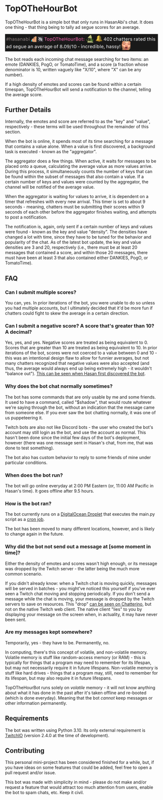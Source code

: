 # TopOTheHourBot

TopOTheHourBot is a simple bot that only runs in HasanAbi's chat. It does one thing - that thing being to tally ad segue scores for an average.

![](./.github/assets/example.png)

The bot reads each incoming chat message searching for two items: an emote (DANKIES, PogO, or TomatoTime), and a score (a fraction whose denominator is 10, written vaguely like "X/10", where "X" can be any number).

If a high density of emotes and scores can be found within a certain timespan, TopOTheHourBot will send a notification to the channel, telling the average score.

## Further Details

Internally, the emotes and score are referred to as the "key" and "value", respectively - these terms will be used throughout the remainder of this section.

When the bot is online, it spends most of its time searching for a message that contains a value alone. When a value is first discovered, a background task is executed - known as the "aggregator".

The aggregator does a few things. When active, it waits for messages to be placed onto a queue, calculating the average value as more values arrive. During this process, it simultaneously counts the number of keys that can be found within the subset of messages that also contain a value. If a certain number of keys and values were counted by the aggregator, the channel will be notified of the average value.

When the aggregator is waiting for values to arrive, it is dependent on a timer that refreshes with every new arrival. This timer is set to about 9 seconds - meaning, chatters must be submitting their scores within 9 seconds of each other before the aggregator finishes waiting, and attempts to post a notification.

The notification is, again, only sent if a certain number of keys and values were found - known as the key and value "density". The densities have changed a lot with time, since they have to be tuned for the behavior and popularity of the chat. As of the latest bot update, the key and value densities are 3 and 20, respectively (i.e., there must be at least 20 messages that contained a score, and within those 20 messages, there must have been at least 3 that also contained either DANKIES, PogO, or TomatoTime).

## FAQ

### Can I submit multiple scores?

You can, yes. In prior iterations of the bot, you were unable to do so unless you had multiple accounts, but I ultimately decided that it'd be more fun if chatters could fight to skew the average in a certain direction.

### Can I submit a negative score? A score that's greater than 10? A decimal?

Yes, yes, and yes. Negative scores are treated as being equivalent to 0. Scores that are greater than 10 are treated as being equivalent to 10. In prior iterations of the bot, scores were not coerced to a value between 0 and 10 - this was an intentional design flaw to allow for funnier averages, but not many chatters recognized that negative values were also accepted (and thus, the average would always end up being extremely high - it wouldn't "balance out"). [This can be seen when Hasan first discovered the bot](https://clips.twitch.tv/ConfidentArtisticRutabagaKevinTurtle-LzPv2rHJROiM0bA_).

### Why does the bot chat normally sometimes?

The bot has some commands that are only usable by me and some friends. It used to have a command, called "$shadow", that would route whatever we're saying through the bot, without an indication that the message came from someone else. If you ever saw the bot chatting normally, it was one of us puppeteering it.

Twitch bots are also not like Discord bots - the user who created the bot's account may still login as the bot, and use the account as normal. This hasn't been done since the initial few days of the bot's deployment, however (there was one message sent in Hasan's chat, from me, that was done to test something).

The bot also has custom behavior to reply to some friends of mine under particular conditions.

### When does the bot run?

The bot will go online everyday at 2:00 PM Eastern (or, 11:00 AM Pacific in Hasan's time). It goes offline after 9.5 hours.

### How is the bot ran?

The bot currently runs on a [DigitalOcean Droplet](https://www.digitalocean.com/products/droplets) that executes the main.py script as a [cron job](https://en.wikipedia.org/wiki/Cron).

The bot has been moved to many different locations, however, and is likely to change again in the future.

### Why did the bot not send out a message at [some moment in time]?

Either the density of emotes and scores wasn't high enough, or its message was dropped by the Twitch server - the latter being the much more common scenario.

If you didn't already know: when a Twitch chat is moving quickly, messages will be served in batches - you might've noticed this yourself if you've ever seen a Twitch chat moving and stopping periodically. If you don't send a message while the chat is moving, your message is dropped by the Twitch servers to save on resources. This "drop" [can be seen on Chatterino](https://github.com/Chatterino/chatterino2/issues/1213), but not on the native Twitch web client. The native client "lies" to you by displaying your message on the screen when, in actuality, it may have never been sent.

### Are my messages kept somewhere?

Temporarily, yes - they have to be. Permanently, no.

In computing, there's this concept of volatile, and non-volatile memory. Volatile memory is stuff like random-access memory (or RAM) - this is typically for things that a program may need to remember for its lifespan, but may not necessarily require it in future lifespans. Non-volatile memory is stuff like hard drives - things that a program may, still, need to remember for its lifespan, but may also require it in future lifespans.

TopOTheHourBot runs solely on *volatile* memory - it will not know anything about what it has done in the past after it's taken offline and re-booted (which is done everyday). Meaning that the bot *cannot* keep messages or other information permanently.

## Requirements

The bot was written using Python 3.10. Its only external requirement is [TwitchIO](https://twitchio.dev/en/latest/) (version 2.4.0 at the time of development).

## Contributing

This personal mini-project has been considered finished for a while, but, if you have ideas on some features that could be added, feel free to open a pull request and/or issue.

This bot was made with simplicity in mind - please do not make and/or request a feature that would attract too much attention from users, enable the bot to spam chats, etc. Keep it civil.
